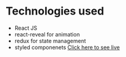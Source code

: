 # Technologies used

- React JS
- react-reveal for animation
- redux for state management
- styled componenets
[Click here to see live](https://teslaclonebysoham.netlify.app)

